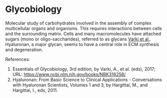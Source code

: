 # Glycobiology
Molecular study of carbohydrates involved in the assembly of complex multicellular organs and organisms. This requires interactions between cells and the surrounding matrix. Cells and many macromolecules have attached sugars (mono or oligo-saccharides), referred to as glycans [Varki et al.](https://www.ncbi.nlm.nih.gov/books/NBK316258/).  Hyaluronan, a major glycan, seems to have a central role in ECM synthesis and degeneration. 

References: 
1. Essentials of Glycobiology, 3rd edition, by Varki, A., et al. (eds), 2017; URL: https://www.ncbi.nlm.nih.gov/books/NBK316258/
2. Hyaluronan: From Basic Science to Clinical Applications - Conversations with Hyaluronan Scientists, Volumes 1 and 3, by Hargittai, M., and Hargittai, I., eds, 2011. 


